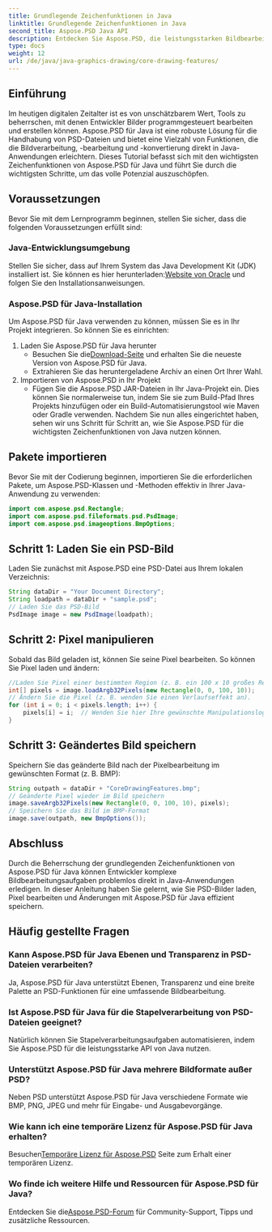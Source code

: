 ```yaml
---
title: Grundlegende Zeichenfunktionen in Java
linktitle: Grundlegende Zeichenfunktionen in Java
second_title: Aspose.PSD Java API
description: Entdecken Sie Aspose.PSD, die leistungsstarken Bildbearbeitungsfunktionen von Java. Erfahren Sie, wie Sie PSD-Bilder programmgesteuert laden, bearbeiten und speichern.
type: docs
weight: 12
url: /de/java/java-graphics-drawing/core-drawing-features/
---
```

## Einführung
Im heutigen digitalen Zeitalter ist es von unschätzbarem Wert, Tools zu beherrschen, mit denen Entwickler Bilder programmgesteuert bearbeiten und erstellen können. Aspose.PSD für Java ist eine robuste Lösung für die Handhabung von PSD-Dateien und bietet eine Vielzahl von Funktionen, die die Bildverarbeitung, -bearbeitung und -konvertierung direkt in Java-Anwendungen erleichtern. Dieses Tutorial befasst sich mit den wichtigsten Zeichenfunktionen von Aspose.PSD für Java und führt Sie durch die wichtigsten Schritte, um das volle Potenzial auszuschöpfen.
## Voraussetzungen
Bevor Sie mit dem Lernprogramm beginnen, stellen Sie sicher, dass die folgenden Voraussetzungen erfüllt sind:
### Java-Entwicklungsumgebung
 Stellen Sie sicher, dass auf Ihrem System das Java Development Kit (JDK) installiert ist. Sie können es hier herunterladen:[Website von Oracle](https://www.oracle.com/java/technologies/javase-jdk11-downloads.html) und folgen Sie den Installationsanweisungen.
### Aspose.PSD für Java-Installation
Um Aspose.PSD für Java verwenden zu können, müssen Sie es in Ihr Projekt integrieren. So können Sie es einrichten:
1. Laden Sie Aspose.PSD für Java herunter
   -  Besuchen Sie die[Download-Seite](https://releases.aspose.com/psd/java/) und erhalten Sie die neueste Version von Aspose.PSD für Java.
   - Extrahieren Sie das heruntergeladene Archiv an einen Ort Ihrer Wahl.
2. Importieren von Aspose.PSD in Ihr Projekt
   - Fügen Sie die Aspose.PSD JAR-Dateien in Ihr Java-Projekt ein. Dies können Sie normalerweise tun, indem Sie sie zum Build-Pfad Ihres Projekts hinzufügen oder ein Build-Automatisierungstool wie Maven oder Gradle verwenden.
Nachdem Sie nun alles eingerichtet haben, sehen wir uns Schritt für Schritt an, wie Sie Aspose.PSD für die wichtigsten Zeichenfunktionen von Java nutzen können.
## Pakete importieren
Bevor Sie mit der Codierung beginnen, importieren Sie die erforderlichen Pakete, um Aspose.PSD-Klassen und -Methoden effektiv in Ihrer Java-Anwendung zu verwenden:
```java
import com.aspose.psd.Rectangle;
import com.aspose.psd.fileformats.psd.PsdImage;
import com.aspose.psd.imageoptions.BmpOptions;
```
## Schritt 1: Laden Sie ein PSD-Bild
Laden Sie zunächst mit Aspose.PSD eine PSD-Datei aus Ihrem lokalen Verzeichnis:
```java
String dataDir = "Your Document Directory";
String loadpath = dataDir + "sample.psd";
// Laden Sie das PSD-Bild
PsdImage image = new PsdImage(loadpath);
```
## Schritt 2: Pixel manipulieren
Sobald das Bild geladen ist, können Sie seine Pixel bearbeiten. So können Sie Pixel laden und ändern:
```java
//Laden Sie Pixel einer bestimmten Region (z. B. ein 100 x 10 großes Rechteck, beginnend in der oberen linken Ecke).
int[] pixels = image.loadArgb32Pixels(new Rectangle(0, 0, 100, 10));
// Ändern Sie die Pixel (z. B. wenden Sie einen Verlaufseffekt an).
for (int i = 0; i < pixels.length; i++) {
    pixels[i] = i;  // Wenden Sie hier Ihre gewünschte Manipulationslogik an
}
```
## Schritt 3: Geändertes Bild speichern
Speichern Sie das geänderte Bild nach der Pixelbearbeitung im gewünschten Format (z. B. BMP):
```java
String outpath = dataDir + "CoreDrawingFeatures.bmp";
// Geänderte Pixel wieder im Bild speichern
image.saveArgb32Pixels(new Rectangle(0, 0, 100, 10), pixels);
// Speichern Sie das Bild im BMP-Format
image.save(outpath, new BmpOptions());
```

## Abschluss
Durch die Beherrschung der grundlegenden Zeichenfunktionen von Aspose.PSD für Java können Entwickler komplexe Bildbearbeitungsaufgaben problemlos direkt in Java-Anwendungen erledigen. In dieser Anleitung haben Sie gelernt, wie Sie PSD-Bilder laden, Pixel bearbeiten und Änderungen mit Aspose.PSD für Java effizient speichern.
## Häufig gestellte Fragen
### Kann Aspose.PSD für Java Ebenen und Transparenz in PSD-Dateien verarbeiten?
Ja, Aspose.PSD für Java unterstützt Ebenen, Transparenz und eine breite Palette an PSD-Funktionen für eine umfassende Bildbearbeitung.
### Ist Aspose.PSD für Java für die Stapelverarbeitung von PSD-Dateien geeignet?
Natürlich können Sie Stapelverarbeitungsaufgaben automatisieren, indem Sie Aspose.PSD für die leistungsstarke API von Java nutzen.
### Unterstützt Aspose.PSD für Java mehrere Bildformate außer PSD?
Neben PSD unterstützt Aspose.PSD für Java verschiedene Formate wie BMP, PNG, JPEG und mehr für Eingabe- und Ausgabevorgänge.
### Wie kann ich eine temporäre Lizenz für Aspose.PSD für Java erhalten?
 Besuchen[Temporäre Lizenz für Aspose.PSD](https://purchase.aspose.com/temporary-license/) Seite zum Erhalt einer temporären Lizenz.
### Wo finde ich weitere Hilfe und Ressourcen für Aspose.PSD für Java?
 Entdecken Sie die[Aspose.PSD-Forum](https://forum.aspose.com/c/psd/34) für Community-Support, Tipps und zusätzliche Ressourcen.